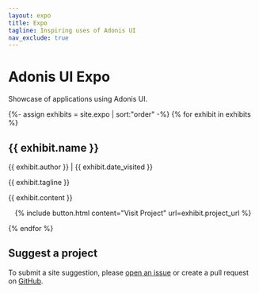 ```yaml
---
layout: expo
title: Expo
tagline: Inspiring uses of Adonis UI
nav_exclude: true
---
```


# Adonis UI Expo

Showcase of applications using Adonis UI.

{%- assign exhibits = site.expo | sort:"order" -%}
{% for exhibit in exhibits %}
<div class="expo-item">
    <div class="expo-item-title">
        <h2 id="{{ exhibit.name | replace: ' ', '-' }}">{{ exhibit.name }}</h2>
        {{ exhibit.author }} | {{ exhibit.date_visited }}
    </div>
    <p>{{ exhibit.tagline }}</p>
    {{ exhibit.content }}
    <p>
        <center>
            {% include button.html content="Visit Project" url=exhibit.project_url %}
        </center>
    </p>
</div>
{% endfor %}

## Suggest a project

To submit a site suggestion, please [open an issue](https://github.com/benruehl/adonis-ui/issues/new/) or create a pull request on [GitHub](https://github.com/benruehl/adonis-ui/).
